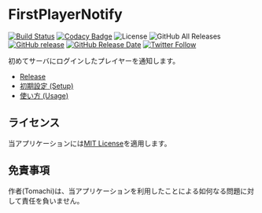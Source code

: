 # FirstPlayerNotify

[![Build Status](https://travis-ci.org/book000/FirstPlayerNotify.svg?branch=master)](https://travis-ci.org/book000/FirstPlayerNotify)
[![Codacy Badge](https://api.codacy.com/project/badge/Grade/7dc6308bf5634aa7a56447cd1c852278)](https://www.codacy.com/app/book000/FirstPlayerNotify?utm_source=github.com&amp;utm_medium=referral&amp;utm_content=book000/FirstPlayerNotify&amp;utm_campaign=Badge_Grade)
![License](https://img.shields.io/github/license/book000/FirstPlayerNotify.svg)
![GitHub All Releases](https://img.shields.io/github/downloads/book000/FirstPlayerNotify/total.svg)
[![GitHub release](https://img.shields.io/github/release/book000/FirstPlayerNotify.svg)](https://github.com/book000/FirstPlayerNotify/releases)
[![GitHub Release Date](https://img.shields.io/github/release-date/book000/FirstPlayerNotify.svg)](https://github.com/book000/FirstPlayerNotify/releases)
[![Twitter Follow](https://img.shields.io/twitter/follow/book000.svg?style=social)](https://twitter.com/book000)

初めてサーバにログインしたプレイヤーを通知します。

- [Release](https://github.com/book000/FirstPlayerNotify/releases)
- [初期設定 (Setup)](https://github.com/book000/FirstPlayerNotify/wiki/Setup)
- [使い方 (Usage)](https://github.com/book000/FirstPlayerNotify/wiki/Usage)

## ライセンス

当アプリケーションには[MIT License](https://github.com/book000/FirstPlayerNotify/blob/master/LICENSE)を適用します。

## 免責事項

作者(Tomachi)は、当アプリケーションを利用したことによる如何なる問題に対して責任を負いません。

